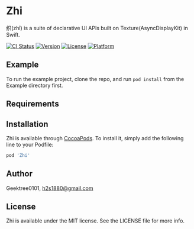 # Zhi
织(zhī) is a suite of declarative UI APIs built on Texture(AsyncDisplayKit) in Swift.

[![CI Status](https://img.shields.io/travis/Geektree0101/Zhi.svg?style=flat)](https://travis-ci.org/Geektree0101/Zhi)
[![Version](https://img.shields.io/cocoapods/v/Zhi.svg?style=flat)](https://cocoapods.org/pods/Zhi)
[![License](https://img.shields.io/cocoapods/l/Zhi.svg?style=flat)](https://cocoapods.org/pods/Zhi)
[![Platform](https://img.shields.io/cocoapods/p/Zhi.svg?style=flat)](https://cocoapods.org/pods/Zhi)

## Example

To run the example project, clone the repo, and run `pod install` from the Example directory first.

## Requirements

## Installation

Zhi is available through [CocoaPods](https://cocoapods.org). To install
it, simply add the following line to your Podfile:

```ruby
pod 'Zhi'
```

## Author

Geektree0101, h2s1880@gmail.com

## License

Zhi is available under the MIT license. See the LICENSE file for more info.
